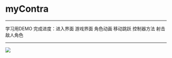 # myContra
***
学习用DEMO 完成进度：进入界面 游戏界面 角色动画 移动跳跃 控制器方法 射击 敌人角色
***
![](https://github.com/BOXinWORLD/myContra/raw/master/Resources/MainBG.jpg)
